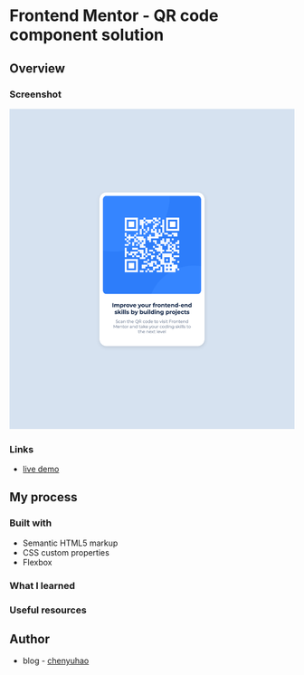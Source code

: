 # Frontend Mentor - QR code component solution

## Overview

### Screenshot

![](../images/qr-code.png)

### Links

- [live demo](https://cyh-qr-code.netlify.app/)

## My process

### Built with

- Semantic HTML5 markup
- CSS custom properties
- Flexbox

### What I learned

### Useful resources

## Author

- blog - [chenyuhao](https://chenyuhao.vercel.app)
